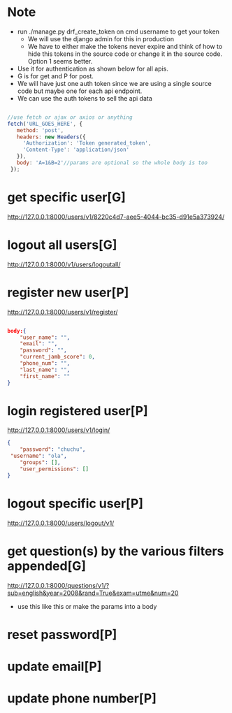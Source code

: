 # Note
- run ./manage.py drf_create_token on cmd username to get your token
    - We will use the django admin for this in production
    - We have to either make the tokens never expire and think of how to hide this tokens in the source code or change it in the source code. Option 1 seems better.
- Use it for authentication as shown below for all apis.
- G is for get and P for post.
- We will have just one auth token since we are using a single source code but maybe one for each api endpoint.
- We can use the auth tokens to sell the api data

```Javascript

//use fetch or ajax or axios or anything
fetch('URL_GOES_HERE', { 
   method: 'post', 
   headers: new Headers({
     'Authorization': 'Token generated_token', 
     'Content-Type': 'application/json'
   }), 
   body: 'A=1&B=2'//params are optional so the whole body is too
 });
```

# get specific user[G]
http://127.0.0.1:8000/users/v1/8220c4d7-aee5-4044-bc35-d91e5a373924/

# logout all users[G]
http://127.0.0.1:8000/v1/users/logoutall/

# register new user[P]
http://127.0.0.1:8000/users/v1/register/

``` JSON

body:{
    "user_name": "",
    "email": "",
    "password": "",
    "current_jamb_score": 0,
    "phone_num": "",
    "last_name": "",
    "first_name": ""
}
```


# login registered user[P]
http://127.0.0.1:8000/users/v1/login/
```JSON
{
    "password": "chuchu",
 "username": "ola",
    "groups": [],
    "user_permissions": []
}

```

# logout specific user[P]
http://127.0.0.1:8000/users/logout/v1/

# get question(s) by the various filters appended[G]
http://127.0.0.1:8000/questions/v1/?sub=english&year=2008&rand=True&exam=utme&num=20
- use this like this or make the params into a body

# reset password[P]

# update email[P]

# update phone number[P]